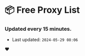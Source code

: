 # :package: Free Proxy List
### Updated every 15 minutes.

- Last updated: `2024-05-29 08:06`

:heart:
